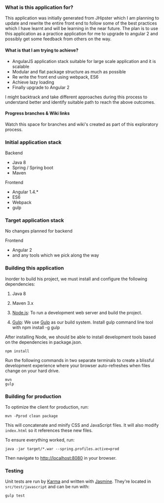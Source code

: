 ### What is this application for?

This application was initially generated from JHipster which I am planning to update and rewrite the entire front end to follow some of the best practices which I have learnt and will be learning in the near future. The plan is to use this application as a practice application for me to upgrade to angular 2 and possibly get some feedback from others on the way.

#### What is that I am trying to achieve?

 - AngularJS application stack suitable for large scale application and it is scalable
 - Modular and flat package structure as much as possible
 - Re write the front end using webpack, ES6
 - Achieve lazy loading
 - Finally upgrade to Angular 2
 
I might backtrack and take different approaches during this process to understand better and identify suitable path to reach the above outcomes.

#### Progress branches & Wiki links
 Watch this space for branches and wiki's created as part of this exploratory process.

### Initial application stack

Backend
- Java 8 
- Spring / Spring boot
- Maven

Frontend
- Angular 1.4.* 
- ES6
- Webpack
- gulp

### Target application stack

No changes planned for backend

Frontend
- Angular 2
- and any tools which we pick along the way

### Building this application

Inorder to build his project, we must install and configure the following dependencies:
1. Java 8
2. Maven 3.x

3. [Node.js][]: To run a development web server and build the project.
4. [Gulp][]: We use [Gulp][] as our build system. Install gulp command line tool with 
    npm install -g gulp

After installing Node, we should be able to install development tools based on the dependencies in package.json.

    npm install

Run the following commands in two separate terminals to create a blissful development experience where your browser
auto-refreshes when files change on your hard drive.

    mvn
    gulp

### Building for production

To optimize the client for production, run:

    mvn -Pprod clean package

This will concatenate and minify CSS and JavaScript files. It will also modify `index.html` so it references
these new files.

To ensure everything worked, run:

    java -jar target/*.war --spring.profiles.active=prod

Then navigate to [http://localhost:8080](http://localhost:8080) in your browser.

### Testing

Unit tests are run by [Karma][] and written with [Jasmine][]. They're located in `src/test/javascript` and can be run with:

    gulp test

[Node.js]: https://nodejs.org/
[Bower]: http://bower.io/
[Gulp]: http://gulpjs.com/
[BrowserSync]: http://www.browsersync.io/
[Karma]: http://karma-runner.github.io/
[Jasmine]: http://jasmine.github.io/2.0/introduction.html
[Protractor]: https://angular.github.io/protractor/
